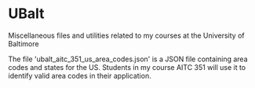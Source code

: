 # UBalt
Miscellaneous files and utilities related to my courses at the University of Baltimore

The file 'ubalt_aitc_351_us_area_codes.json' is a JSON file containing area codes and states for the US. Students in my course AITC 351 will use it to identify valid area codes in their application.
